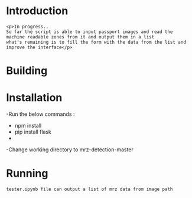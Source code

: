 # Introduction
    <p>In progress..
    So far the script is able to input passport images and read the machine readable zones from it and output them in a list
    what's remaining is to fill the form with the data from the list and improve the interface</p>
# Building

# Installation
-Run the below commands :
<ul>
<li>npm install</li>
<li>pip install flask<li>
</ul>
-Change working directory to mrz-detection-master

# Running
    tester.ipynb file can output a list of mrz data from image path